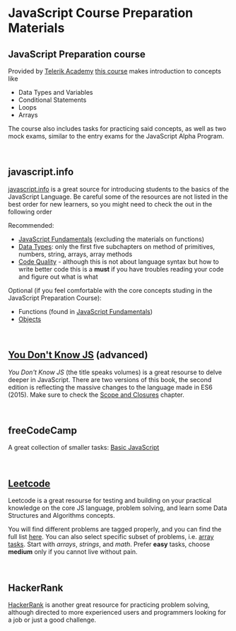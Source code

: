 # JavaScript Course Preparation Materials

## JavaScript Preparation course

Provided by [Telerik Academy](https://www.telerikacademy.com/) [this course](https://learn.telerikacademy.com/course/view.php?id=36) makes introduction to concepts like

- Data Types and Variables
- Conditional Statements
- Loops
- Arrays

The course also includes tasks for practicing said concepts, as well as two mock exams, similar to the entry exams for the JavaScript Alpha Program.

<br>

## javascript.info

[javascript.info](https://javascript.info/) is a great source for introducing students to the basics of the JavaScript Language. Be careful some of the resources are not listed in the best order for new learners, so you might need to check the out in the following order

Recommended:

- [JavaScript Fundamentals](https://javascript.info/first-steps) (excluding the materials on functions)
- [Data Types](https://javascript.info/data-types): only the first five subchapters on method of primitives, numbers, string, arrays, array methods
- [Code Quality](https://javascript.info/code-quality) - although this is not about language syntax but how to write better code this is a **must** if you have troubles reading your code and figure out what is what

Optional (if you feel comfortable with the core concepts studing in the JavaScript Preparation Course):

- Functions (found in [JavaScript Fundamentals](https://javascript.info/first-steps))
- [Objects](https://javascript.info/object-basics)

<br>

## [You Don't Know JS](https://github.com/getify/You-Dont-Know-JS) (advanced)

*You Don't Know JS* (the title speaks volumes) is a great resourse to delve deeper in JavaScript. There are two versions of this book, the second edition is reflecting the massive changes to the language made in ES6 (2015). Make sure to check the [Scope and Closures](https://github.com/getify/You-Dont-Know-JS/blob/2nd-ed/scope-closures/README.md) chapter.

<br>

## freeCodeCamp

A great collection of smaller tasks: [Basic JavaScript](https://www.freecodecamp.org/learn/javascript-algorithms-and-data-structures/#basic-data-structures)

<br>

## [Leetcode](https://leetcode.com/)

Leetcode is a great resourse for testing and building on your practical knowledge on the core JS language, problem solving, and learn some Data Structures and Algorithms concepts.

You will find different problems are tagged properly, and you can find the full list [here](https://leetcode.com/problemset/all/). You can also select specific subset of problems, i.e. [array tasks](https://leetcode.com/tag/array/). Start with *arrays*, *strings*, and *math*. Prefer **easy** tasks, choose **medium** only if you cannot live without pain.

<br>

## HackerRank

[HackerRank](https://www.hackerrank.com) is another great resource for practicing problem solving, although directed to more experienced users and programmers looking for a job or just a good challenge.
